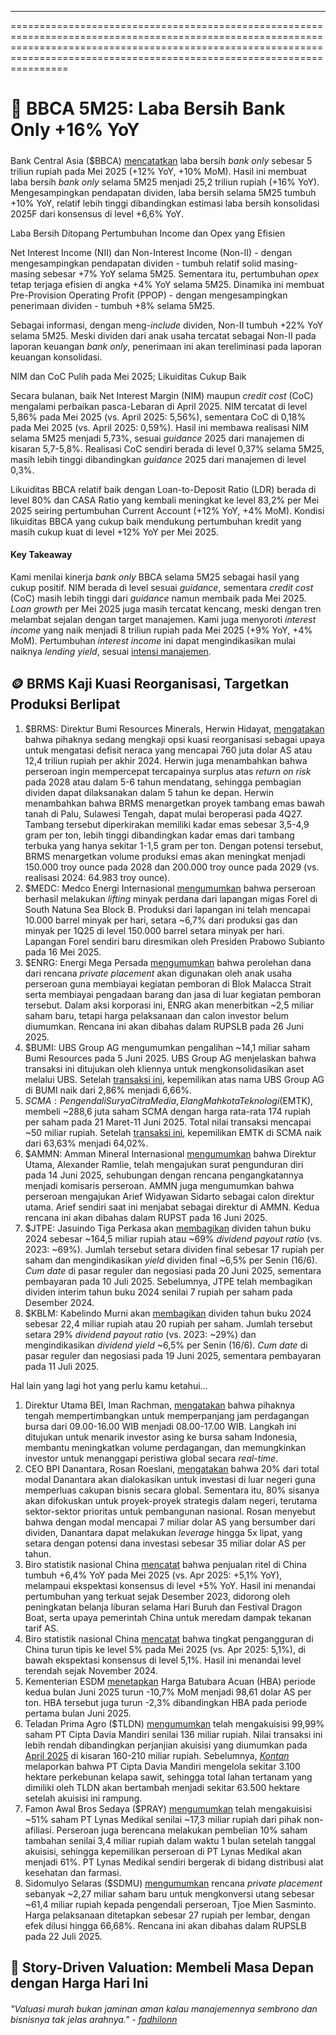 ---

==================================================================================================================================================================================================================================

# 🏦 BBCA 5M25: Laba Bersih Bank Only +16% YoY

#####

#####

Bank Central Asia ($BBCA) [mencatatkan](https://www.bca.co.id/-/media/Feature/Report/File/S8/Laporan-Bulanan/2025/20250613-laporan-keuangan-publikasi-bulanan-mei-2025-eng.pdf) laba bersih _bank only_ sebesar 5 triliun rupiah pada Mei 2025 (+12% YoY, +10% MoM). Hasil ini membuat laba bersih _bank only_ selama 5M25 menjadi 25,2 triliun rupiah (+16% YoY). Mengesampingkan pendapatan dividen, laba bersih selama 5M25 tumbuh +10% YoY, relatif lebih tinggi dibandingkan estimasi laba bersih konsolidasi 2025F dari konsensus di level +6,6% YoY.

Laba Bersih Ditopang Pertumbuhan Income dan Opex yang Efisien

Net Interest Income (NII) dan Non-Interest Income (Non-II) - dengan mengesampingkan pendapatan dividen - tumbuh relatif solid masing-masing sebesar +7% YoY selama 5M25. Sementara itu, pertumbuhan _opex_ tetap terjaga efisien di angka +4% YoY selama 5M25. Dinamika ini membuat Pre-Provision Operating Profit (PPOP) - dengan mengesampingkan penerimaan dividen - tumbuh +8% selama 5M25.

Sebagai informasi, dengan meng-_include_ dividen, Non-II tumbuh +22% YoY selama 5M25. Meski dividen dari anak usaha tercatat sebagai Non-II pada laporan keuangan _bank only_, penerimaan ini akan tereliminasi pada laporan keuangan konsolidasi.

NIM dan CoC Pulih pada Mei 2025; Likuiditas Cukup Baik

Secara bulanan, baik Net Interest Margin (NIM) maupun _credit cost_ (CoC) mengalami perbaikan pasca-Lebaran di April 2025. NIM tercatat di level 5,86% pada Mei 2025 (vs. April 2025: 5,56%), sementara CoC di 0,18% pada Mei 2025 (vs. April 2025: 0,59%). Hasil ini membawa realisasi NIM selama 5M25 menjadi 5,73%, sesuai _guidance_ 2025 dari manajemen di kisaran 5,7-5,8%. Realisasi CoC sendiri berada di level 0,37% selama 5M25, masih lebih tinggi dibandingkan _guidance_ 2025 dari manajemen di level 0,3%.

Likuiditas BBCA relatif baik dengan Loan-to-Deposit Ratio (LDR) berada di level 80% dan CASA Ratio yang kembali meningkat ke level 83,2% per Mei 2025 seiring pertumbuhan Current Account (+12% YoY, +4% MoM). Kondisi likuiditas BBCA yang cukup baik mendukung pertumbuhan kredit yang masih cukup kuat di level +12% YoY per Mei 2025.

#### Key Takeaway

Kami menilai kinerja _bank only_ BBCA selama 5M25 sebagai hasil yang cukup positif. NIM berada di level sesuai _guidance_, sementara _credit cost_ (CoC) masih lebih tinggi dari _guidance_ namun membaik pada Mei 2025. _Loan growth_ per Mei 2025 juga masih tercatat kencang, meski dengan tren melambat sejalan dengan target manajemen. Kami juga menyoroti _interest income_ yang naik menjadi 8 triliun rupiah pada Mei 2025 (+9% YoY, +4% MoM). Pertumbuhan _interest income_ ini dapat mengindikasikan mulai naiknya _lending yield_, sesuai [intensi manajemen](https://snips.stockbit.com/snips-terbaru/bbca-1q25-laba-bersih-98-yoy-sejalan-ekspektasi).

## 🪙 BRMS Kaji Kuasi Reorganisasi, Targetkan Produksi Berlipat

1.  $BRMS: Direktur Bumi Resources Minerals, Herwin Hidayat, [mengatakan](https://katadata.co.id/finansial/bursa/684c0afc5e87b/grup-salim-minta-bumi-resources-brms-bagi-dividen-mengapa-belum-terealisasi) bahwa pihaknya sedang mengkaji opsi kuasi reorganisasi sebagai upaya untuk mengatasi defisit neraca yang mencapai 760 juta dolar AS atau 12,4 triliun rupiah per akhir 2024. Herwin juga menambahkan bahwa perseroan ingin mempercepat tercapainya surplus atas _return on risk_ pada 2028 atau dalam 5-6 tahun mendatang, sehingga pembagian dividen dapat dilaksanakan dalam 5 tahun ke depan. Herwin menambahkan bahwa BRMS menargetkan proyek tambang emas bawah tanah di Palu, Sulawesi Tengah, dapat mulai beroperasi pada 4Q27. Tambang tersebut diperkirakan memiliki kadar emas sebesar 3,5-4,9 gram per ton, lebih tinggi dibandingkan kadar emas dari tambang terbuka yang hanya sekitar 1-1,5 gram per ton. Dengan potensi tersebut, BRMS menargetkan volume produksi emas akan meningkat menjadi 150.000 troy ounce pada 2028 dan 200.000 troy ounce pada 2029 (vs. realisasi 2024: 64.983 troy ounce).
2.  $MEDC: Medco Energi Internasional [mengumumkan](https://www.idx.co.id/StaticData/NewsAndAnnouncement/ANNOUNCEMENTSTOCK/From_EREP/202506/c9662a4c62_29885f346a.pdf) bahwa perseroan berhasil melakukan _lifting_ minyak perdana dari lapangan migas Forel di South Natuna Sea Block B. Produksi dari lapangan ini telah mencapai 10.000 barrel minyak per hari, setara ~6,7% dari produksi gas dan minyak per 1Q25 di level 150.000 barrel setara minyak per hari. Lapangan Forel sendiri baru diresmikan oleh Presiden Prabowo Subianto pada 16 Mei 2025.
3.  $ENRG: Energi Mega Persada [mengumumkan](https://www.idx.co.id/StaticData/NewsAndAnnouncement/ANNOUNCEMENTSTOCK/From_EREP/202506/4f139fac86_bce0e2ae43.pdf) bahwa perolehan dana dari rencana _private placement_ akan digunakan oleh anak usaha perseroan guna membiayai kegiatan pemboran di Blok Malacca Strait serta membiayai pengadaan barang dan jasa di luar kegiatan pemboran tersebut. Dalam aksi korporasi ini, ENRG akan menerbitkan ~2,5 miliar saham baru, tetapi harga pelaksanaan dan calon investor belum diumumkan. Rencana ini akan dibahas dalam RUPSLB pada 26 Juni 2025.
4.  $BUMI: UBS Group AG mengumumkan pengalihan ~14,1 miliar saham Bumi Resources pada 5 Juni 2025. UBS Group AG menjelaskan bahwa transaksi ini ditujukan oleh kliennya untuk mengkonsolidasikan aset melalui UBS. Setelah [transaksi ini](https://www.idx.co.id/StaticData/NewsAndAnnouncement/ANNOUNCEMENTSTOCK/From_EREP/202506/c81247f846_85ff00aa33.pdf), kepemilikan atas nama UBS Group AG di BUMI naik dari 2,86% menjadi 6,66%.
5.  $SCMA: Pengendali Surya Citra Media, Elang Mahkota Teknologi ($EMTK), membeli ~288,6 juta saham SCMA dengan harga rata-rata 174 rupiah per saham pada 21 Maret-11 Juni 2025. Total nilai transaksi mencapai ~50 miliar rupiah. Setelah [transaksi ini](https://www.idx.co.id/StaticData/NewsAndAnnouncement/ANNOUNCEMENTSTOCK/From_EREP/202506/6f1066c38b_a47e3a23da.pdf), kepemilikan EMTK di SCMA naik dari 63,63% menjadi 64,02%.
6.  $AMMN: Amman Mineral Internasional [mengumumkan](https://www.idx.co.id/StaticData/NewsAndAnnouncement/ANNOUNCEMENTSTOCK/From_EREP/202506/c949e34515_e82f31c476.pdf) bahwa Direktur Utama, Alexander Ramlie, telah mengajukan surat pengunduran diri pada 14 Juni 2025, sehubungan dengan rencana pengangkatannya menjadi komisaris perseroan. AMMN juga mengumumkan bahwa perseroan mengajukan Arief Widyawan Sidarto sebagai calon direktur utama. Arief sendiri saat ini menjabat sebagai direktur di AMMN. Kedua rencana ini akan dibahas dalam RUPST pada 16 Juni 2025.
7.  $JTPE: Jasuindo Tiga Perkasa akan [membagikan](https://www.idx.co.id/StaticData/NewsAndAnnouncement/ANNOUNCEMENTSTOCK/From_EREP/202506/8ad8b04525_14739e0ab1.pdf) dividen tahun buku 2024 sebesar ~164,5 miliar rupiah atau ~69% _dividend payout ratio_ (vs. 2023: ~69%). Jumlah tersebut setara dividen final sebesar 17 rupiah per saham dan mengindikasikan _yield_ dividen final ~6,5% per Senin (16/6). _Cum date_ di pasar reguler dan negosiasi pada 20 Juni 2025, sementara pembayaran pada 10 Juli 2025. Sebelumnya, JTPE telah membagikan dividen interim tahun buku 2024 senilai 7 rupiah per saham pada Desember 2024.
8.  $KBLM: Kabelindo Murni akan [membagikan](https://www.idx.co.id/StaticData/NewsAndAnnouncement/ANNOUNCEMENTSTOCK/From_EREP/202506/9682043970_c154521045.pdf) dividen tahun buku 2024 sebesar 22,4 miliar rupiah atau 20 rupiah per saham. Jumlah tersebut setara 29% _dividend payout ratio_ (vs. 2023: ~29%) dan mengindikasikan _dividend yield_ ~6,5% per Senin (16/6). _Cum date_ di pasar reguler dan negosiasi pada 19 Juni 2025, sementara pembayaran pada 11 Juli 2025.

Hal lain yang lagi hot yang perlu kamu ketahui...

1.  Direktur Utama BEI, Iman Rachman, [mengatakan](https://www.bloomberg.com/news/articles/2025-06-16/indonesia-bourse-mulls-extending-trading-window-by-one-hour) bahwa pihaknya tengah mempertimbangkan untuk memperpanjang jam perdagangan bursa dari 09.00-16.00 WIB menjadi 08.00-17.00 WIB. Langkah ini ditujukan untuk menarik investor asing ke bursa saham Indonesia, membantu meningkatkan volume perdagangan, dan memungkinkan investor untuk menanggapi peristiwa global secara _real-time_.
2.  CEO BPI Danantara, Rosan Roeslani, [mengatakan](https://m.antaranews.com/amp/berita/4899037/danantara-siapkan-20-persen-modal-untuk-investasi-luar-negeri) bahwa 20% dari total modal Danantara akan dialokasikan untuk investasi di luar negeri guna memperluas cakupan bisnis secara global. Sementara itu, 80% sisanya akan difokuskan untuk proyek-proyek strategis dalam negeri, terutama sektor-sektor prioritas untuk pembangunan nasional. Rosan menyebut bahwa dengan modal mencapai 7 miliar dolar AS yang bersumber dari dividen, Danantara dapat melakukan _leverage_ hingga 5x lipat, yang setara dengan potensi dana investasi sebesar 35 miliar dolar AS per tahun.
3.  Biro statistik nasional China [mencatat](https://www.cnbc.com/2025/06/16/china-retail-sales-industrial-output-fixed-asset-investment-for-may.html) bahwa penjualan ritel di China tumbuh +6,4% YoY pada Mei 2025 (vs. Apr 2025: +5,1% YoY), melampaui ekspektasi konsensus di level +5% YoY. Hasil ini menandai pertumbuhan yang terkuat sejak Desember 2023, didorong oleh peningkatan belanja liburan selama Hari Buruh dan Festival Dragon Boat, serta upaya pemerintah China untuk meredam dampak tekanan tarif AS.
4.  Biro statistik nasional China [mencatat](https://www.globaltimes.cn/page/202506/1336247.shtml#:~:text=In%20May%2C%20the%20surveyed%20unemployment,percent%2C%20according%20to%20the%20NBS.) bahwa tingkat pengangguran di China turun tipis ke level 5% pada Mei 2025 (vs. Apr 2025: 5,1%), di bawah ekspektasi konsensus di level 5,1%. Hasil ini menandai level terendah sejak November 2024.
5.  Kementerian ESDM [menetapkan](https://www.minerba.esdm.go.id/harga_acuan) Harga Batubara Acuan (HBA) periode kedua bulan Juni 2025 turun \-10,7% MoM menjadi 98,61 dolar AS per ton. HBA tersebut juga turun -2,3% dibandingkan HBA pada periode pertama bulan Juni 2025.
6.  Teladan Prima Agro ($TLDN) [mengumumkan](https://www.idx.co.id/StaticData/NewsAndAnnouncement/ANNOUNCEMENTSTOCK/From_EREP/202506/5764a04c21_f567c42052.pdf) telah mengakuisisi 99,99% saham PT Cipta Davia Mandiri senilai 136 miliar rupiah. Nilai transaksi ini lebih rendah dibandingkan perjanjian akuisisi yang diumumkan pada [April 2025](https://snips.stockbit.com/snips-terbaru/bbca-1q25-laba-bersih-98-yoy-sejalan-ekspektasi#:~:text=%24TLDN%3A%20Teladan%20Prima,akuisisi%20ini%20rampung.) di kisaran 160-210 miliar rupiah. Sebelumnya, _[Kontan](https://investasi.kontan.co.id/news/akusisi-lahan-teladan-prima-agro-tldn-beli-saham-bersyarat-rp-210-miliar)_ melaporkan bahwa PT Cipta Davia Mandiri mengelola sekitar 3.100 hektare perkebunan kelapa sawit, sehingga total lahan tertanam yang dimiliki oleh TLDN akan bertambah menjadi sekitar 63.500 hektare setelah akuisisi ini rampung.
7.  Famon Awal Bros Sedaya ($PRAY) [mengumumkan](https://www.idx.co.id/StaticData/NewsAndAnnouncement/ANNOUNCEMENTSTOCK/From_EREP/202506/9e37b1c03e_b220ca36ed.pdf) telah mengakuisisi ~51% saham PT Lynas Medikal senilai ~17,3 miliar rupiah dari pihak non-afiliasi. Perseroan juga berencana melakukan pembelian 10% saham tambahan senilai 3,4 miliar rupiah dalam waktu 1 bulan setelah tanggal akuisisi, sehingga kepemilikan perseroan di PT Lynas Medikal akan menjadi 61%. PT Lynas Medikal sendiri bergerak di bidang distribusi alat kesehatan dan farmasi.
8.  Sidomulyo Selaras ($SDMU) [mengumumkan](https://www.idx.co.id/StaticData/NewsAndAnnouncement/ANNOUNCEMENTSTOCK/From_EREP/202506/18369c33c1_82fd95ea3a.pdf) rencana _private placement_ sebanyak ~2,27 miliar saham baru untuk mengkonversi utang sebesar ~61,4 miliar rupiah kepada pengendali perseroan, Tjoe Mien Sasminto. Harga pelaksanaan ditetapkan sebesar 27 rupiah per lembar, dengan efek dilusi hingga 66,68%. Rencana ini akan dibahas dalam RUPSLB pada 22 Juli 2025.

## 📖 Story-Driven Valuation: Membeli Masa Depan dengan Harga Hari Ini

###### _"Valuasi murah bukan jaminan aman kalau manajemennya sembrono dan bisnisnya tak jelas arahnya." -_ _[fadhilonn](https://stockbit.com/fadhilonn)_

#####
